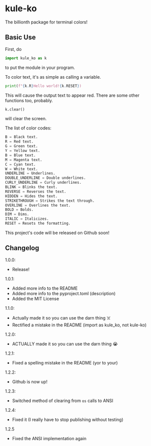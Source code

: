 # kule-ko
The billionth package for terminal colors!

## Basic Use
First, do 
```python
import kule_ko as k
```
to put the module in your program.

To color text, it's as simple as calling a variable.
```python
print(f"{k.R}Hello world!{k.RESET})
```
This will cause the output text to appear red.
There are some other functions too, probably.
```python
k.clear()
```
will clear the screen.

The list of color codes:
```python
B = Black text.
R = Red text.
G = Green text.
Y = Yellow text.
B = Blue text.
M = Magenta text.
C = Cyan text.
W = White text.
UNDERLINE = Underlines.
DOUBLE_UNDERLINE = Double underlines.
CURLY_UNDERLINE = Curly underlines.
BLINK = Blinks the text.
REVERSE = Reverses the text.
HIDDEN = Hides the text.
STRIKETHROUGH = Strikes the text through.
OVERLINE = Overlines the text.
BOLD = Bolds.
DIM = Dims.
ITALIC = Italicizes.
RESET = Resets the formatting.
```

This project's code will be released on Github soon!

## Changelog
1.0.0:
- Release!

1.0.1:
- Added more info to the README
- Added more info to the pyproject.toml (description)
- Added the MIT License

1.1.0:
- Actually made it so you can use the darn thing ☠️
- Rectified a mistake in the README (import as kule_ko, not kule-ko)

1.2.0:
- ACTUALLY made it so you can use the darn thing 😭

1.2.1: 
- Fixed a spelling mistake in the README (yor to your)

1.2.2:
- Github is now up!

1.2.3:
- Switched method of clearing from `os` calls to ANSI

1.2.4:
- Fixed it (I really have to stop publishing without testing)

1.2.5
- Fixed the ANSI implementation again